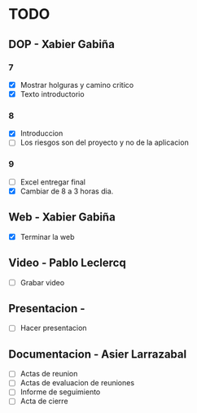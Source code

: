 # TODO

## DOP - Xabier Gabiña

### 7

- [X] Mostrar holguras y camino critico
- [X] Texto introductorio

### 8

- [X] Introduccion
- [ ] Los riesgos son del proyecto y no de la aplicacion

### 9

- [ ] Excel entregar final
- [X] Cambiar de 8 a 3 horas dia.

## Web - Xabier Gabiña

- [X] Terminar la web

## Video - Pablo Leclercq

- [ ] Grabar video

## Presentacion -

- [ ] Hacer presentacion

## Documentacion - Asier Larrazabal

- [ ] Actas de reunion
- [ ] Actas de evaluacion de reuniones
- [ ] Informe de seguimiento
- [ ] Acta de cierre